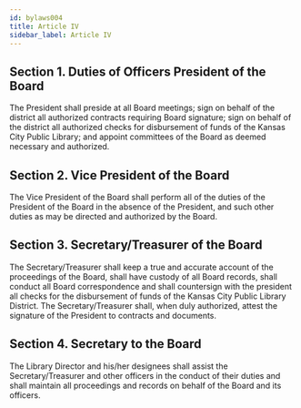 ```yaml
---
id: bylaws004
title: Article IV
sidebar_label: Article IV
---
```


## Section 1. Duties of Officers President of the Board

The President shall preside at all Board meetings; sign on behalf of the district all authorized contracts requiring Board signature; sign on behalf of the district all authorized checks for disbursement of funds of the Kansas City Public Library; and appoint committees of the Board as deemed necessary and authorized.

## Section 2. Vice President of the Board

The Vice President of the Board shall perform all of the duties of the President of the Board in the absence of the President, and such other duties as may be directed and authorized by the Board.

## Section 3. Secretary/Treasurer of the Board

The Secretary/Treasurer shall keep a true and accurate account of the proceedings of the Board, shall have custody of all Board records, shall conduct all Board correspondence and shall countersign with the president all checks for the disbursement of funds of the Kansas City Public Library District. The Secretary/Treasurer shall, when duly authorized, attest the signature of the President to contracts and documents.

## Section 4. Secretary to the Board

The Library Director and his/her designees shall assist the Secretary/Treasurer and other officers in the conduct of their duties and shall maintain all proceedings and records on behalf of the Board and its officers.
